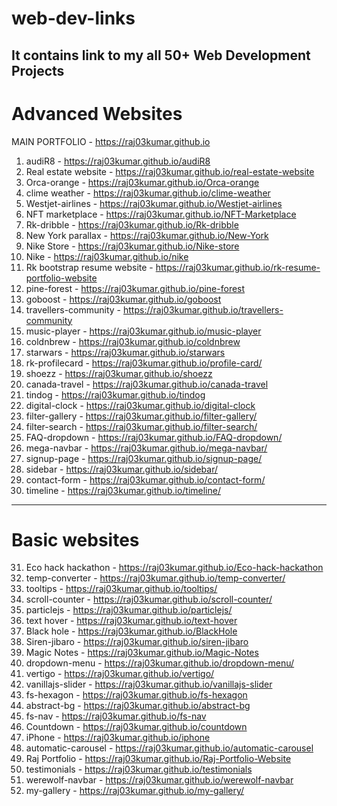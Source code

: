 # web-dev-links
It contains link to my all 50+ Web Development Projects
---
# Advanced Websites
MAIN PORTFOLIO - https://raj03kumar.github.io

1. audiR8 - https://raj03kumar.github.io/audiR8 
2. Real estate website - https://raj03kumar.github.io/real-estate-website
3. Orca-orange - https://raj03kumar.github.io/Orca-orange 
4. clime weather - https://raj03kumar.github.io/clime-weather
5. Westjet-airlines - https://raj03kumar.github.io/Westjet-airlines 
6. NFT marketplace - https://raj03kumar.github.io/NFT-Marketplace
7. Rk-dribble - https://raj03kumar.github.io/Rk-dribble 
8. New York parallax - https://raj03kumar.github.io/New-York 
9. Nike Store - https://raj03kumar.github.io/Nike-store 
10. Nike - https://raj03kumar.github.io/nike 
11. Rk bootstrap resume website - https://raj03kumar.github.io/rk-resume-portfolio-website
12. pine-forest - https://raj03kumar.github.io/pine-forest 
13. goboost - https://raj03kumar.github.io/goboost 
14. travellers-community - https://raj03kumar.github.io/travellers-community 
15. music-player - https://raj03kumar.github.io/music-player 
16. coldnbrew - https://raj03kumar.github.io/coldnbrew 
17. starwars - https://raj03kumar.github.io/starwars 
18. rk-profilecard - https://raj03kumar.github.io/profile-card/
19. shoezz - https://raj03kumar.github.io/shoezz 
20. canada-travel - https://raj03kumar.github.io/canada-travel 
21. tindog - https://raj03kumar.github.io/tindog 
22. digital-clock - https://raj03kumar.github.io/digital-clock 
23. filter-gallery - https://raj03kumar.github.io/filter-gallery/
24. filter-search - https://raj03kumar.github.io/filter-search/
25. FAQ-dropdown - https://raj03kumar.github.io/FAQ-dropdown/
26. mega-navbar - https://raj03kumar.github.io/mega-navbar/
27. signup-page - https://raj03kumar.github.io/signup-page/
28. sidebar - https://raj03kumar.github.io/sidebar/
29. contact-form - https://raj03kumar.github.io/contact-form/
30. timeline - https://raj03kumar.github.io/timeline/
---
# Basic websites
31. Eco hack hackathon - https://raj03kumar.github.io/Eco-hack-hackathon
32. temp-converter - https://raj03kumar.github.io/temp-converter/
33. tooltips - https://raj03kumar.github.io/tooltips/
34. scroll-counter - https://raj03kumar.github.io/scroll-counter/
35. particlejs - https://raj03kumar.github.io/particlejs/
36. text hover - https://raj03kumar.github.io/text-hover 
37. Black hole - https://raj03kumar.github.io/BlackHole
38. Siren-jibaro - https://raj03kumar.github.io/siren-jibaro 
39. Magic Notes - https://raj03kumar.github.io/Magic-Notes
40. dropdown-menu - https://raj03kumar.github.io/dropdown-menu/
41. vertigo - https://raj03kumar.github.io/vertigo/
42. vanillajs-slider - https://raj03kumar.github.io/vanillajs-slider 
43. fs-hexagon - https://raj03kumar.github.io/fs-hexagon 
44. abstract-bg - https://raj03kumar.github.io/abstract-bg 
45. fs-nav - https://raj03kumar.github.io/fs-nav 
46. Countdown - https://raj03kumar.github.io/countdown 
47. iPhone - https://raj03kumar.github.io/iphone 
48. automatic-carousel - https://raj03kumar.github.io/automatic-carousel 
49. Raj Portfolio - https://raj03kumar.github.io/Raj-Portfolio-Website
50. testimonials - https://raj03kumar.github.io/testimonials 
51. werewolf-navbar - https://raj03kumar.github.io/werewolf-navbar 
52. my-gallery - https://raj03kumar.github.io/my-gallery/